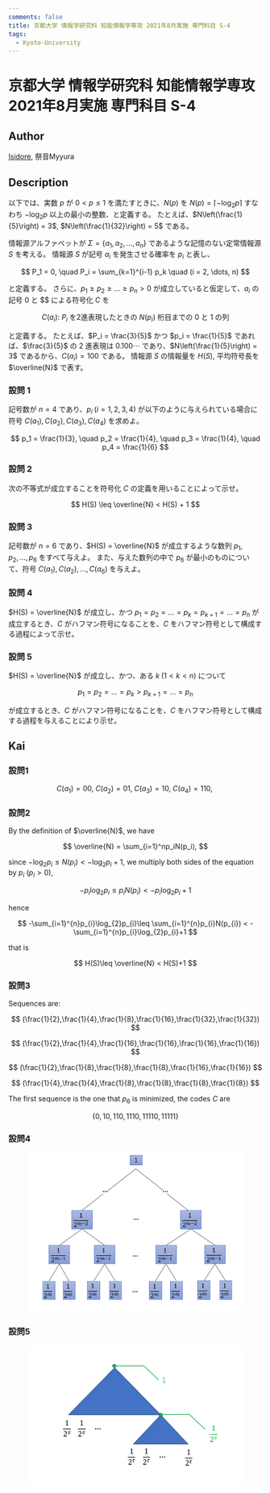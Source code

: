 ```yaml
---
comments: false
title: 京都大学 情報学研究科 知能情報学専攻 2021年8月実施 専門科目 S-4
tags:
  - Kyoto-University
---
```

# 京都大学 情報学研究科 知能情報学専攻 2021年8月実施 専門科目 S-4

## **Author**
[Isidore](https://github.com/heacsing), 祭音Myyura

## **Description**
以下では、実数 $p$ が $0 < p \leq 1$ を満たすときに、$N(p)$ を $N(p) = \lceil -\log_2 p \rceil$ すなわち $-\log_2 p$ 以上の最小の整数、と定義する。
たとえば、$N\left(\frac{1}{5}\right) = 3$, $N\left(\frac{1}{32}\right) = 5$ である。

情報源アルファベットが $\Sigma = \{a_1, a_2, \dots, a_n\}$ であるような記憶のない定常情報源 $S$ を考える。
情報源 $S$ が記号 $a_i$ を発生させる確率を $p_i$ と表し、

$$
P_1 = 0, \quad P_i = \sum_{k=1}^{i-1} p_k \quad (i = 2, \dots, n)
$$

と定義する。
さらに、$p_1 \geq p_2 \geq \dots \geq p_n > 0$ が成立していると仮定して、$a_i$ の記号 $0$ と $$ による符号化 $C$ を

$$
C(a_i): \; P_i \text{ を2進表現したときの } N(p_i) \text{ 桁目までの } 0 \text{ と } 1 \text{ の列 }
$$

と定義する。
たとえば、$P_i = \frac{3}{5}$ かつ $p_i = \frac{1}{5}$ であれば、$\frac{3}{5}$ の 2 進表現は $0.100 \cdots$ であり、$N\left(\frac{1}{5}\right) = 3$ であるから、$C(a_i) = 100$ である。
情報源 $S$ の情報量を $H(S)$, 平均符号長を $\overline{N}$ で表す。

### 設問 1
記号数が $n = 4$ であり、$p_i \; (i = 1, 2, 3, 4)$ が以下のように与えられている場合に符号 $C(a_1), C(a_2), C(a_3), C(a_4)$ を求めよ。

$$
p_1 = \frac{1}{3}, \quad p_2 = \frac{1}{4}, \quad p_3 = \frac{1}{4}, \quad p_4 = \frac{1}{6}
$$

### 設問 2
次の不等式が成立することを符号化 $C$ の定義を用いることによって示せ。

$$
H(S) \leq \overline{N} < H(S) + 1
$$

### 設問 3
記号数が $n = 6$ であり、$H(S) = \overline{N}$ が成立するような数列 $p_1, p_2, \ldots, p_6$ をすべて与えよ。
また、与えた数列の中で $p_6$ が最小のものについて、符号 $C(a_1), C(a_2), \ldots, C(a_6)$ を与えよ。

### 設問 4
$H(S) = \overline{N}$ が成立し、かつ $p_1 = p_2 = \dots = p_k = p_{k+1} = \dots = p_n$ が成立するとき、$C$ がハフマン符号になることを、$C$ をハフマン符号として構成する過程によって示せ。

### 設問 5
$H(S) = \overline{N}$ が成立し、かつ、ある $k \; (1 < k < n)$ について

$$
p_1 = p_2 = \dots = p_k > p_{k+1} = \dots = p_n
$$

が成立するとき、$C$ がハフマン符号になることを、$C$ をハフマン符号として構成する過程を与えることにより示せ。


## **Kai**
### 設問1

$$
C(a_1) = 00,\;C(a_2) = 01,\;C(a_3) = 10,\;C(a_4) = 110,\;
$$

### 設問2
By the definition of $\overline{N}$, we have

$$
\overline{N} = \sum_{i=1}^np_iN(p_i),
$$

since $-\log_{2}p_{i}\leq N(p_{i}) < -\log_{2}p_{i}+1$, we multiply both sides of the equation by $p_i \ (p_i > 0)$,

$$
-p_{i}\log_{2}p_{i}\leq p_{i}N(p_{i}) < -p_{i}\log_{2}p_{i}+1
$$

hence

$$
-\sum_{i=1}^{n}p_{i}\log_{2}p_{i}\leq \sum_{i=1}^{n}p_{i}N(p_{i}) < -\sum_{i=1}^{n}p_{i}\log_{2}p_{i}+1
$$

that is

$$
H(S)\leq \overline{N} < H(S)+1
$$

### 設問3
Sequences are:

$$
(\frac{1}{2},\frac{1}{4},\frac{1}{8},\frac{1}{16},\frac{1}{32},\frac{1}{32})
$$

$$
(\frac{1}{2},\frac{1}{4},\frac{1}{16},\frac{1}{16},\frac{1}{16},\frac{1}{16})
$$

$$
(\frac{1}{2},\frac{1}{8},\frac{1}{8},\frac{1}{8},\frac{1}{16},\frac{1}{16})
$$

$$
(\frac{1}{4},\frac{1}{4},\frac{1}{8},\frac{1}{8},\frac{1}{8},\frac{1}{8})
$$

The first sequence is the one that $p_6$ is minimized, the codes $C$ are

$$
\{0,10,110,1110,11110,11111\}
$$

### 設問4

<figure style="text-align:center;">
  <img src="https://raw.githubusercontent.com/Myyura/the_kai_project_assets/main/kakomonn/kyoto_university/informatics/ist_202108_senmon_s_4_p1.png" width="500" alt=""/>
</figure>

### 設問5

<figure style="text-align:center;">
  <img src="https://raw.githubusercontent.com/Myyura/the_kai_project_assets/main/kakomonn/kyoto_university/informatics/ist_202108_senmon_s_4_p2.png" width="500" alt=""/>
</figure>